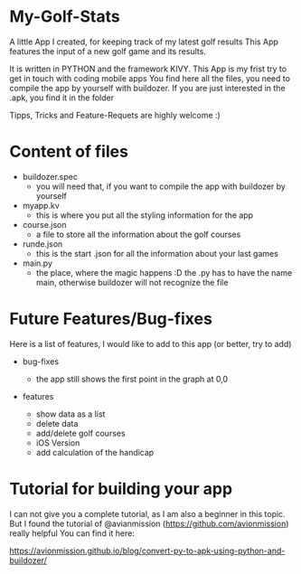 # My-Golf-Stats
A little App I created, for keeping track of my latest golf results
This App features the input of a new golf game and its results. 

It is written in PYTHON and the framework KIVY. 
This App is my frist try to get in touch with coding mobile apps
You find here all the files, you need to compile the app by yourself with buildozer. 
If you are just interested in the .apk, you find it in the folder

Tipps, Tricks and Feature-Requets are highly welcome :)

# Content of files
- buildozer.spec
  - you will need that, if you want to compile the app with buildozer by yourself  
- myapp.kv
  - this is where you put all the styling information for the app
- course.json
  - a file to store all the information about the golf courses
- runde.json
  - this is the start .json for all the information about your last games
- main.py
  - the place, where the magic happens :D the .py has to have the name main, otherwise buildozer will not recognize the file

# Future Features/Bug-fixes
Here is a list of features, I would like to add to this app (or better, try to add)

- bug-fixes
  - the app still shows the first point in the graph at 0,0

- features
  - show data as a list
  - delete data
  - add/delete golf courses
  - iOS Version
  - add calculation of the handicap

# Tutorial for building your app
I can not give you a complete tutorial, as I am also a beginner in this topic.
But I found the tutorial of @avianmission (https://github.com/avionmission) really helpful
You can find it here:

https://avionmission.github.io/blog/convert-py-to-apk-using-python-and-buildozer/
